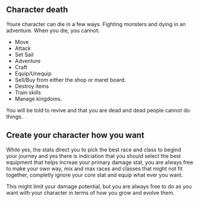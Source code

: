## Character death

Youre character can die in a few ways. Fighting monsters and dying in an adventure. When you die, you cannot:

- Move
- Attack
- Set Sail
- Adventure
- Craft
- Equip/Unequip
- Sell/Buy from either the shop or maret board.
- Destroy items
- Train skills
- Manage kingdoms.

You will be told to revive and that you are dead and dead people cannot do things.

## Create your character how you want

While yes, the stats direct you to pick the best race and class to begind your journey and yes there is indiciation that you should select the best equipment that helps increae your primary damage stat, you are always free to make your own way, mix and max races and classes that might not fit together, completly ignore your core stat and equip what ever you want.

This might limit your damage potential, but you are always free to do as you want with your character in terms of how you grow and evolve them.

